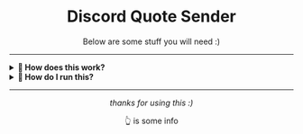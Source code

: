 <h1 align="center">Discord Quote Sender</h1>
<p align="center">Below are some stuff you will need :)</p>

---

<details>
  <summary><strong>💭 How does this work?</strong></summary>
  <ul>
    <li>Edit the Webhook URL in <a href="https://github.com/Epicinver/Discord-Quote-Sender/blob/main/source/quotesender.py"><code>source/quotesender.py</code></a></li>
    <li>Customize your quotes</li>
    <li>The sender runs in a loop and dispatches quotes at timed intervals</li>
    <li>You can tweak the timer duration</li>
    <li>Closing the sender stops the loop</li>
  </ul>
</details>

<details>
  <summary><strong>🚀 How do I run this?</strong></summary>
  <ul>
    <li>Download the files in <a href="https://github.com/Epicinver/Discord-Quote-Sender/blob/main/source/"><code>source/</code></a></li>
    <li>Make sure <a href="https://python.org"><code>Python</code></a> is installed (plus any <a href="https://github.com/Epicinver/Discord-Quote-Sender/blob/main/source/requirements.txt"><code>dependencies</code></a>)</li>
    <li>Run it locally, or deploy to a <a href="https://aws.amazon.com/"><code>cloud service</code></a> for eternal quote spam</li>
  </ul>
</details>

---

<p align="center"><em>thanks for using this :)</em></p>
<p align="center">                                           👆 is some info</p>
